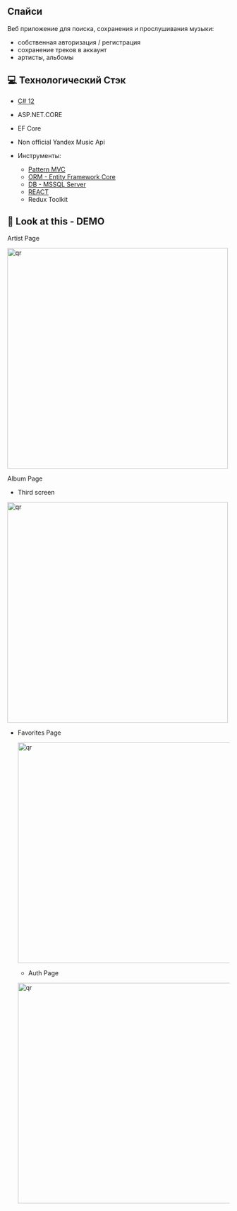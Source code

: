 ##  Спайси 
 Веб приложение для поиска, сохранения и прослушивания музыки:
 - собственная авторизация / регистрация
 - сохранение треков в аккаунт
 - артисты, альбомы

## 💻 Технологический Стэк
 - [C# 12](https://learn.microsoft.com/ru-ru/dotnet/csharp/whats-new/csharp-12)
 - ASP.NET.CORE
 - EF Core
 - Non official Yandex Music Api
   
 - Инструменты:
   - [Pattern MVC](https://dotnet.microsoft.com/en-us/apps/aspnet/mvc)
   - [ORM - Entity Framework Core](https://learn.microsoft.com/ru-ru/ef/core/)
   - [DB - MSSQL Server](https://www.microsoft.com/ru-ru/sql-server)
   - [REACT](https://react.dev)
   - Redux Toolkit
    
## 👀 Look at this - DEMO

Artist Page
   <p align="left">
  <img width="500px" src="https://i.imgur.com/xQWClw5.png" alt="qr"/>
   </p>

Album Page
 - Third screen
   <p align="left">
  <img width="500px" src="https://i.imgur.com/YlExc9V.png" alt="qr"/>
   </p>
  
- Favorites Page
   <p align="left">
  <img width="500px" src="https://i.imgur.com/I3u3HXs.png" alt="qr"/>
   </p>
 
     - Auth Page
   <p align="left">
  <img width="500px" src="https://i.imgur.com/6YJF1ZG.png" alt="qr"/>
   </p>




